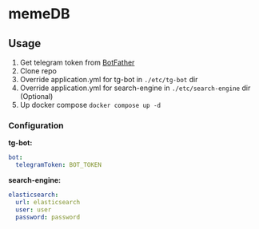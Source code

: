 # memeDB

## Usage

1. Get telegram token from [BotFather](https://telegram.me/BotFather)
2. Clone repo
3. Override application.yml for tg-bot in `./etc/tg-bot` dir
4. Override application.yml for search-engine in `./etc/search-engine` dir (Optional)
5. Up docker compose `docker compose up -d`

### Configuration

**tg-bot:**

```yaml
bot:
  telegramToken: BOT_TOKEN
```

**search-engine:**

```yaml
elasticsearch:
  url: elasticsearch
  user: user
  password: password
```
